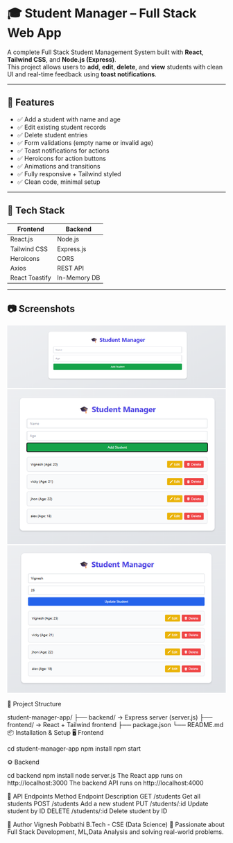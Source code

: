 # 🎓 Student Manager – Full Stack Web App

A complete Full Stack Student Management System built with **React**, **Tailwind CSS**, and **Node.js (Express)**.  
This project allows users to **add**, **edit**, **delete**, and **view** students with clean UI and real-time feedback using **toast notifications**.

---

## 🚀 Features

- ✅ Add a student with name and age
- ✅ Edit existing student records
- ✅ Delete student entries
- ✅ Form validations (empty name or invalid age)
- ✅ Toast notifications for actions
- ✅ Heroicons for action buttons
- ✅ Animations and transitions
- ✅ Fully responsive + Tailwind styled
- ✅ Clean code, minimal setup

---

## 🔧 Tech Stack

| Frontend           | Backend         |
|--------------------|-----------------|
| React.js           | Node.js         |
| Tailwind CSS       | Express.js      |
| Heroicons          | CORS            |
| Axios              | REST API        |
| React Toastify     | In-Memory DB    |

---

## 📷 Screenshots


![App Screenshot](./screenshot.png)
![App Screenshot](./screenshot1.png)
![App Screenshot](./screenshot2.png)


📁 Project Structure

student-manager-app/
├── backend/          → Express server (server.js)
├── frontend/         → React + Tailwind frontend
├── package.json
└── README.md
📦 Installation & Setup
🖥️ Frontend

cd student-manager-app
npm install
npm start

⚙️ Backend

cd backend
npm install
node server.js
The React app runs on http://localhost:3000
The backend API runs on http://localhost:4000

🔗 API Endpoints
Method	Endpoint	Description
GET	/students	Get all students
POST	/students	Add a new student
PUT	/students/:id	Update student by ID
DELETE	/students/:id	Delete student by ID

🧠 Author
Vignesh Pobbathi
B.Tech - CSE (Data Science)
💼 Passionate about Full Stack Development, ML,Data Analysis and solving real-world problems.
